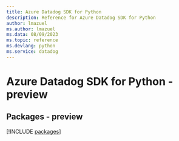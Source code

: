 ```yaml
---
title: Azure Datadog SDK for Python
description: Reference for Azure Datadog SDK for Python
author: lmazuel
ms.author: lmazuel
ms.data: 08/09/2023
ms.topic: reference
ms.devlang: python
ms.service: datadog
---
```

# Azure Datadog SDK for Python - preview
## Packages - preview
[!INCLUDE [packages](datadog-index.md)]